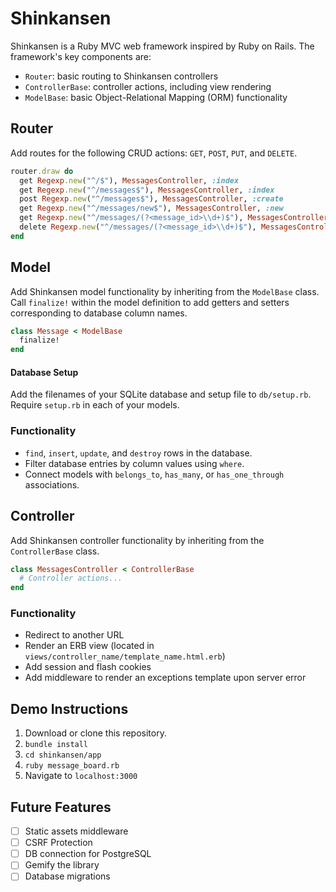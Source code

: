# Shinkansen

Shinkansen is a Ruby MVC web framework inspired by Ruby on
Rails.  The framework's key components are:

- `Router`: basic routing to Shinkansen controllers
- `ControllerBase`: controller actions, including view rendering
- `ModelBase`: basic Object-Relational Mapping (ORM) functionality

## Router

Add routes for the following CRUD actions: `GET`, `POST`, `PUT`,
and `DELETE`.

```ruby
router.draw do
  get Regexp.new("^/$"), MessagesController, :index
  get Regexp.new("^/messages$"), MessagesController, :index
  post Regexp.new("^/messages$"), MessagesController, :create
  get Regexp.new("^/messages/new$"), MessagesController, :new
  get Regexp.new("^/messages/(?<message_id>\\d+)$"), MessagesController, :show
  delete Regexp.new("^/messages/(?<message_id>\\d+)$"), MessagesController, :destroy
end
```

## Model

Add Shinkansen model functionality by inheriting from the `ModelBase`
class.  Call `finalize!` within the model definition to add getters and
setters corresponding to database column names.

```ruby
class Message < ModelBase
  finalize!
end
```

#### Database Setup

Add the filenames of your SQLite database and setup file to
`db/setup.rb`.  Require `setup.rb` in each of your models.

### Functionality

- `find`, `insert`, `update`, and `destroy` rows in the database.
- Filter database entries by column values using `where`.
- Connect models with `belongs_to`, `has_many`, or `has_one_through`
  associations.

## Controller

Add Shinkansen controller functionality by inheriting from the
`ControllerBase` class.

```ruby
class MessagesController < ControllerBase
  # Controller actions...
end
```

### Functionality

- Redirect to another URL
- Render an ERB view (located in
  `views/controller_name/template_name.html.erb`)
- Add session and flash cookies
- Add middleware to render an exceptions template upon server error

## Demo Instructions

  1.  Download or clone this repository.
  2.  `bundle install`
  3.  `cd shinkansen/app`
  4.  `ruby message_board.rb`
  5.  Navigate to `localhost:3000`

## Future Features

- [ ] Static assets middleware
- [ ] CSRF Protection
- [ ] DB connection for PostgreSQL
- [ ] Gemify the library
- [ ] Database migrations
